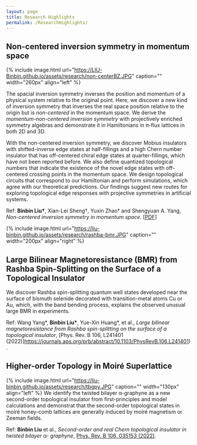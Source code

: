 ```yaml
---
layout: page
title: Research Highlights
permalink: /ResearchHighlights/
---
```



## Non-centered inversion symmetry in momentum space <br />
{% include image.html url="https://LIU-Binbin.github.io/assets/research/non-centerBZ.JPG" caption="" width="260px" align="left" %}
<!--We discovered non-centered inversion symmetries in the momentum space from projective
symmetry algebras, identified and characterized novel twisted inverse topological edge
states with off-centered crossing points in the momentum space, distinct from edge
states protected by the normal inversion symmetry. Designed topological circuits to
simulate the nontrivial states.-->

The spacial inversion symmetry inverses the position and momentum of a physical system relative to the original point. Here,
we discover a new kind of inversion symmetry that inverses the real space position relative to the
origin but is _non-centered_ in the momentum space. We derive the _momentum-non-centered inversion
symmetry_ with projectively enriched symmetry algebras and demonstrate it in Hamiltonians in
π-flux lattices in both 2D and 3D. 

With the non-centered inversion symmetry, we discover Mobius insulators with shifted-inverse
edge states at half-fillings and a high Chern number insulator that has off-centered chiral edge
states at quarter-fillings, which have not been reported before. We also define quantized topological
numbers that indicate the existence of the novel edge states with off-centered crossing points in the
momentum space. We design topological circuits that correspond to our Hamiltonian and perform
simulations, which agree with our theoretical predictions. Our findings suggest new routes for
exploring topological edge responses with projective symmetries in artificial systems.<br />

Ref: **Binbin Liu†**, Xian-Lei Sheng†, Yuxin Zhao† and Shengyuan A. Yang, _Non-centered inversion symmetry in momentum space_.  [[PDF](assets/papers/MomentumNonCenteredInv_main.pdf)]

{% include image.html url="https://liu-binbin.github.io/assets/research/rashba-bmr.JPG" caption="" width="200px" align="right" %}
## Large Bilinear Magnetoresistance (BMR) from Rashba Spin-Splitting on the Surface of a Topological Insulator <br />
We discover Rashba spin-splitting quantum well states developed near the surface of bismuth selenide decorated with transition-metal atoms Cu or Au, which, with the band bending process, explains the observed unusual large BMR in experiments. <br />

Ref: Wang Yang\*, **Binbin Liu\***, Yue-Xin Huang\*, et al., _Large bilinear magnetoresistance from Rashba spin-splitting on the surface of a topological insulator_, [Phys. Rev. B 106, L241401 (2022)]https://journals.aps.org/prb/abstract/10.1103/PhysRevB.106.L241401). 

## Higher-order Topology in Moiré Superlattice <br />
{% include image.html url="https://liu-binbin.github.io/assets/research/tbgpy.JPG" caption="" width="130px" align="left" %}
We identify the twisted bilayer α-graphyne as a new second-order topological insulator from first-principles and model calculations and demonstrat that the second-order topological states in moiré honey-comb lattices are generally induced by moiré magnetism or Zeeman fields.

Ref: **Binbin Liu** et al., _Second-order and real Chern topological insulator in twisted bilayer α-
graphyne_, [Phys. Rev. B 106, 035153 (2022)](https://journals.aps.org/prb/export/10.1103/PhysRevB.106.035153).

